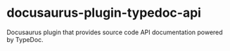 # docusaurus-plugin-typedoc-api
Docusaurus plugin that provides source code API documentation powered by TypeDoc.
